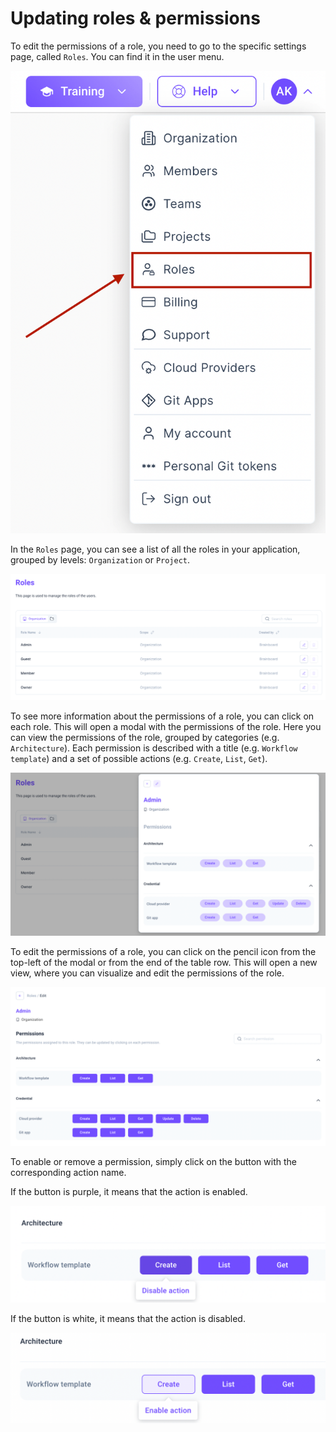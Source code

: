 # Updating roles & permissions

To edit the permissions of a role, you need to go to the specific settings page, called `Roles`. You can find it in the user menu.

![Roles](../.gitbook/assets/account-menu.png)

In the `Roles` page, you can see a list of all the roles in your application, grouped by levels: `Organization` or `Project`.

![Roles](../.gitbook/assets/roles.png)

To see more information about the permissions of a role, you can click on each role. This will open a modal with the permissions of the role. Here you can view the permissions of the role, grouped by categories (e.g. `Architecture`). Each permission is described with a title (e.g. `Workflow template`) and a set of possible actions (e.g. `Create`, `List`, `Get`).

![Roles](../.gitbook/assets/role-modal.png)

To edit the permissions of a role, you can click on the pencil icon from the top-left of the modal or from the end of the table row. This will open a new view, where you can visualize and edit the permissions of the role.

![Roles](../.gitbook/assets/role-edit.png)

To enable or remove a permission, simply click on the button with the corresponding action name.

If the button is purple, it means that the action is enabled.

![Roles](../.gitbook/assets/disable-action.png)

If the button is white, it means that the action is disabled.

![Roles](../.gitbook/assets/enable-action.png)
